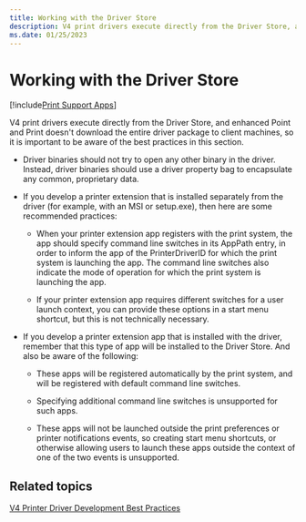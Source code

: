 ```yaml
---
title: Working with the Driver Store
description: V4 print drivers execute directly from the Driver Store, and enhanced Point and Print doesn't download the entire driver package to client machines, so it is important to be aware of the best practices in this section.
ms.date: 01/25/2023
---
```


# Working with the Driver Store

[!include[Print Support Apps](../includes/print-support-apps.md)]

V4 print drivers execute directly from the Driver Store, and enhanced Point and Print doesn't download the entire driver package to client machines, so it is important to be aware of the best practices in this section.

- Driver binaries should not try to open any other binary in the driver. Instead, driver binaries should use a driver property bag to encapsulate any common, proprietary data.

- If you develop a printer extension that is installed separately from the driver (for example, with an MSI or setup.exe), then here are some recommended practices:

  - When your printer extension app registers with the print system, the app should specify command line switches in its AppPath entry, in order to inform the app of the PrinterDriverID for which the print system is launching the app. The command line switches also indicate the mode of operation for which the print system is launching the app.

  - If your printer extension app requires different switches for a user launch context, you can provide these options in a start menu shortcut, but this is not technically necessary.

- If you develop a printer extension app that is installed with the driver, remember that this type of app will be installed to the Driver Store. And also be aware of the following:

  - These apps will be registered automatically by the print system, and will be registered with default command line switches.

  - Specifying additional command line switches is unsupported for such apps.

  - These apps will not be launched outside the print preferences or printer notifications events, so creating start menu shortcuts, or otherwise allowing users to launch these apps outside the context of one of the two events is unsupported.

## Related topics

[V4 Printer Driver Development Best Practices](v4-printer-driver-development-best-practices.md)  
